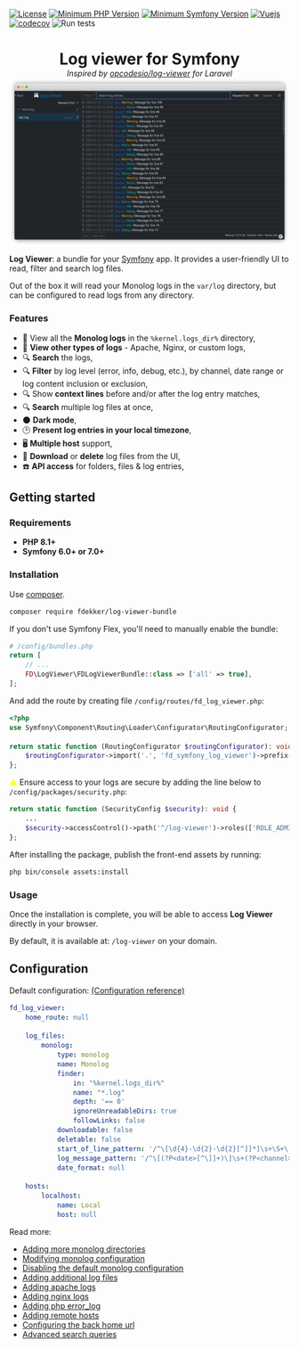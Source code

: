 [![License](https://img.shields.io/badge/license-MIT-brightgreen)](LICENSE)
[![Minimum PHP Version](https://img.shields.io/badge/php-%3E%3D%208.1-8892BF)](https://php.net/)
[![Minimum Symfony Version](https://img.shields.io/badge/symfony-%3E%3D%206.0-brightgreen)](https://symfony.com/releases)
[![Vuejs](https://img.shields.io/badge/vuejs-3.5-brightgreen)](https://vuejs.org/)
[![codecov](https://codecov.io/gh/frankdekker/symfony-log-viewer-bundle/branch/master/graph/badge.svg)](https://app.codecov.io/gh/frankdekker/symfony-log-viewer-bundle)
![Run tests](https://github.com/frankdekker/symfony-log-viewer-bundle/actions/workflows/test.yml/badge.svg)

<div style="text-align: center">
<h1 style="margin-bottom:0">Log viewer for Symfony</h1>
<i>Inspired by <a href="https://github.com/opcodesio/log-viewer">opcodesio/log-viewer</a> for Laravel</i>
<img src="docs/images/preview.png" alt="log-viewer">
</div>

 **Log Viewer**: a bundle for your [Symfony](https://symfony.com/) app. It provides a user-friendly UI to read, filter and search log files.

Out of the box it will read your Monolog logs in the `var/log` directory, but can be configured to
read logs from any directory.


### Features

- 📂 View all the **Monolog logs** in the `%kernel.logs_dir%` directory,
- 📂 **View other types of logs** - Apache, Nginx, or custom logs,
- 🔍 **Search** the logs,
- 🔍 **Filter** by log level (error, info, debug, etc.), by channel, date range or log content inclusion or exclusion,
- 🔍 Show **context lines** before and/or after the log entry matches,
- 🔍 **Search** multiple log files at once,
- 🌑 **Dark mode**,
- 🕑 **Present log entries in your local timezone**,
- 🖥️ **Multiple host** support,
- 💾 **Download** or **delete** log files from the UI,
- ☎️ **API access** for folders, files & log entries,

## Getting started

### Requirements

- **PHP 8.1+**
- **Symfony 6.0+ or 7.0+**

### Installation

Use [composer](https://getcomposer.org/).
```bash
composer require fdekker/log-viewer-bundle
```
If you don't use Symfony Flex, you'll need to manually enable the bundle:

```php
# /config/bundles.php
return [
    // ...
    FD\LogViewer\FDLogViewerBundle::class => ['all' => true],
];
```
And add the route by creating file `/config/routes/fd_log_viewer.php`:
```php
<?php
use Symfony\Component\Routing\Loader\Configurator\RoutingConfigurator;

return static function (RoutingConfigurator $routingConfigurator): void {
    $routingConfigurator->import('.', 'fd_symfony_log_viewer')->prefix('/log-viewer');
};
```
<span style="color:yellow">⚠</span> Ensure access to your logs are secure by adding the line below to `/config/packages/security.php`:
```php
return static function (SecurityConfig $security): void {
    ...
    $security->accessControl()->path('^/log-viewer')->roles(['ROLE_ADMIN']);
};
```

After installing the package, publish the front-end assets by running:
```bash
php bin/console assets:install
```

### Usage

Once the installation is complete, you will be able to access **Log Viewer** directly in your browser.

By default, it is available at: `/log-viewer` on your domain.

## Configuration
Default configuration: [(Configuration reference)](https://github.com/frankdekker/symfony-log-viewer-bundle/blob/master/docs/configuration-reference.md)
```yaml
fd_log_viewer:
    home_route: null

    log_files:
        monolog:
            type: monolog
            name: Monolog
            finder:
                in: "%kernel.logs_dir%"
                name: "*.log"
                depth: '== 0'
                ignoreUnreadableDirs: true
                followLinks: false
            downloadable: false
            deletable: false
            start_of_line_pattern: '/^\[\d{4}-\d{2}-\d{2}[^]]*]\s+\S+\.\S+:/'
            log_message_pattern: '/^\[(?P<date>[^\]]+)\]\s+(?P<channel>[^\.]+)\.(?P<severity>[^:]+):\s+(?P<message>.*)\s+(?P<context>[[{].*?[\]}])\s+(?P<extra>[[{].*?[\]}])\s+$/s'
            date_format: null

    hosts:
        localhost:
            name: Local
            host: null
```

Read more:
- [Adding more monolog directories](https://github.com/frankdekker/symfony-log-viewer-bundle/blob/master/docs/adding-more-monolog-directories.md)
- [Modifying monolog configuration](https://github.com/frankdekker/symfony-log-viewer-bundle/blob/master/docs/modifying-monolog-configuration.md)
- [Disabling the default monolog configuration](https://github.com/frankdekker/symfony-log-viewer-bundle/blob/master/docs/disabling-default-monolog-configuration.md)
- [Adding additional log files](https://github.com/frankdekker/symfony-log-viewer-bundle/blob/master/docs/adding-additional-log-files.md)
- [Adding apache logs](https://github.com/frankdekker/symfony-log-viewer-bundle/blob/master/docs/configuring-apache-logs.md)
- [Adding nginx logs](https://github.com/frankdekker/symfony-log-viewer-bundle/blob/master/docs/configuring-nginx-logs.md)
- [Adding php error_log](https://github.com/frankdekker/symfony-log-viewer-bundle/blob/master/docs/configuring-php-error-log.md)
- [Adding remote hosts](https://github.com/frankdekker/symfony-log-viewer-bundle/blob/master/docs/adding-remote-hosts.md)
- [Configuring the back home url](https://github.com/frankdekker/symfony-log-viewer-bundle/blob/master/docs/configuring-the-back-home-route.md)
- [Advanced search queries](https://github.com/frankdekker/symfony-log-viewer-bundle/blob/master/docs/advanced-search-queries.md)
